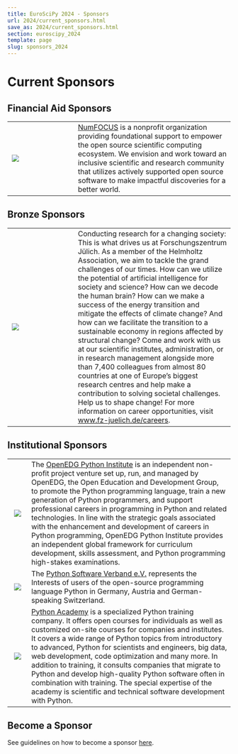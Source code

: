 ```yaml
---
title: EuroSciPy 2024 - Sponsors
url: 2024/current_sponsors.html
save_as: 2024/current_sponsors.html
section: euroscipy_2024
template: page
slug: sponsors_2024
---
```


# Current Sponsors


## Financial Aid Sponsors

<table style="table-layout:fixed">
    <tr>
        <td style="vertical-align: middle; width: 30%; padding-right:10px; padding-left:10px;">
            <img src="../static/2023/sponsors/sponsor_logos/NumFocus.png">
        </td>
        <td style="text-align: left">
            <a href="https://www.numfocus.org/">NumFOCUS</a>
             is a nonprofit organization providing foundational support to
             empower the open source scientific computing ecosystem.
             We envision and work toward an inclusive scientific and research
             community that utilizes actively supported open source software
             to make impactful discoveries for a better world.
        </td>
    </tr>
</table>

## Bronze Sponsors

<table style="table-layout:fixed">
    <tr>
        <td style="vertical-align: middle; width: 30%; padding-right:10px; padding-left:10px;">
            <img src="../static/2024/sponsors/sponsor_logos/fz_juelich.jpg">
        </td>
        <td style="text-align: left">
        Conducting research for a changing society:
        This is what drives us at Forschungszentrum Jülich.
         As a member of the Helmholtz Association, we aim to tackle the grand
         challenges of our times.
         How can we utilize the potential of artificial intelligence for
         society and science?
         How can we decode the human brain? How can we make a success of the
         energy transition and mitigate the effects of climate change?
         And how can we facilitate the transition to a sustainable economy in
         regions affected by structural change?
         Come and work with us at our scientific institutes, administration,
         or in research management alongside more than 7,400 colleagues from
         almost 80 countries at one of Europe’s biggest research centres and
         help make a contribution to solving societal challenges.
         Help us to shape change!
         For more information on career opportunities, visit
         <a href="www.fz-juelich.de/careers">www.fz-juelich.de/careers</a>.
          </td>
    </tr>
</table>


## Institutional Sponsors

<table style="table-layout:fixed">
<tr>
    <td style="vertical-align: middle;">
        <img style="padding: 0px 7px 0px 7px;"
             src="../static/2024/sponsors/sponsor_logos/python-institute-mono-dark.png">
    </td>
    <td style="text-align: left">
        The <a href="https://pythoninstitute.org/">OpenEDG Python Institute</a>
 is an independent non-profit project venture set up, run, and managed by OpenEDG, 
the Open Education and Development Group, to promote the Python programming language, 
train a new generation of Python programmers, and support professional careers in 
programming in Python and related technologies. In line with the strategic goals 
associated with the enhancement and development of careers in Python programming, 
OpenEDG Python Institute provides an independent global framework for curriculum 
development, skills assessment, and Python programming high-stakes examinations.
</td>
    </tr>
<tr>
    <tr>
    <td style="vertical-align: middle;">
        <img style="padding: 0px 7px 0px 7px;"
             src="../static/2024/sponsors/sponsor_logos/python_software_verband.png">
    </td>
    <td style="text-align: left">
        The <a href="https://python-verband.org/">Python Software Verband e.V.</a>
represents the Interests of users of the open-source programming language Python
in Germany, Austria and German-speaking Switzerland.</td>
    </tr>
<tr>
    <td style="vertical-align: middle;">
        <img style="padding: 0px 7px 0px 7px;"
         src="../static/2024/sponsors/sponsor_logos/python_academy.png">
    </td>
    <td style="text-align: left">
        <a href="https://www.python-academy.com/">Python Academy</a>
        is a specialized Python training company. It offers open
courses for individuals as well as customized on-site courses for companies and
institutes. It covers a wide range of Python topics from introductory to
advanced, Python for scientists and engineers, big data, web development, code
optimization and many more. In addition to training, it consults companies that
migrate to Python and develop high-quality Python software often in combination
with training. The special expertise of the academy is scientific and technical
software development with Python.
</td>
    </tr>
</table>

## Become a Sponsor
See guidelines on how to become a sponsor [here](sponsoring.html).
